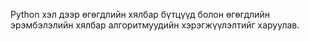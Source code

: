 Python хэл дээр өгөгдлийн хялбар бүтцүүд болон өгөгдлийн эрэмбэлэлийн хялбар алгоритмуудийн хэрэгжүүлэлтийг харуулав.
